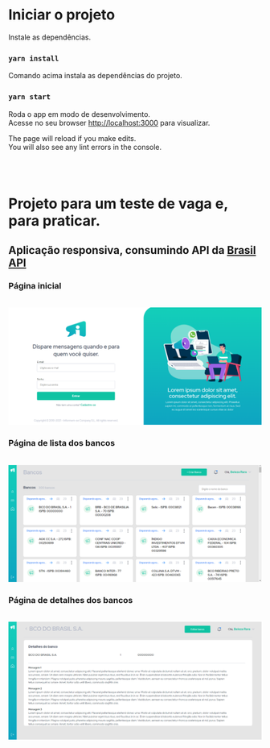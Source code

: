 # Iniciar o projeto

Instale as dependências.


### `yarn install`

Comando acima instala as dependências do projeto.

### `yarn start`

Roda o app em modo de desenvolvimento.\
Acesse no seu browser [http://localhost:3000](http://localhost:3000) para visualizar.

The page will reload if you make edits.\
You will also see any lint errors in the console.

<br/>

<br/>


# Projeto para um teste de vaga e, para praticar.

## Aplicação responsiva, consumindo API da [Brasil API](https://brasilapi.com.br/docs#tag/BANKS)

### Página inicial
<br />
<img src="src/assets/homePage.png" />

### Página de lista dos bancos
<br />
<img src="src/assets/list-banks.png" />

### Página de detalhes dos bancos
<br />
<img src="src/assets/details-banks.png" />

